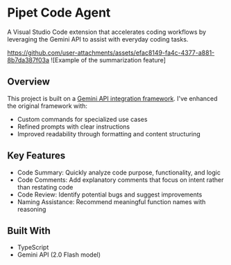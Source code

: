 # Pipet Code Agent
A Visual Studio Code extension that accelerates coding workflows by leveraging the Gemini API to assist with everyday coding tasks.

https://github.com/user-attachments/assets/efac8149-fa4c-4377-a881-8b7da387f03a
![Example of the summarization feature]

## Overview
This project is built on a [Gemini API integration framework](https://ai.google.dev/examples/pipet-code-agent).
I've enhanced the original framework with:
- Custom commands for specialized use cases
- Refined prompts with clear instructions
- Improved readability through formatting and content structuring

## Key Features
- Code Summary: Quickly analyze code purpose, functionality, and logic
- Code Comments: Add explanatory comments that focus on intent rather than restating code
- Code Review: Identify potential bugs and suggest improvements
- Naming Assistance: Recommend meaningful function names with reasoning

## Built With
- TypeScript
- Gemini API (2.0 Flash model)
